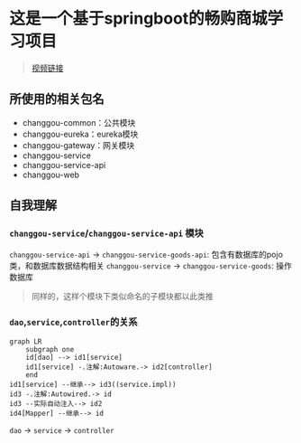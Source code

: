# 这是一个基于springboot的畅购商城学习项目
> [视频链接](https://www.bilibili.com/video/BV1N7411k7bP)

## 所使用的相关包名
- changgou-common：公共模块
- changgou-eureka：eureka模块
- changgou-gateway：网关模块
- changgou-service
- changgou-service-api
- changgou-web

## 自我理解
### `changgou-service`/`changgou-service-api` 模块
`changgou-service-api` -> `changgou-service-goods-api`: 包含有数据库的pojo类，和数据库数据结构相关
`changgou-service` -> `changgou-service-goods`: 操作数据库
> 同样的，这样个模块下类似命名的子模块都以此类推

### `dao`,`service`,`controller`的关系

```mermaid
graph LR
    subgraph one
    id[dao] --> id1[service]
    id1[service] -.注解:Autoware.-> id2[controller]
    end
id1[service] --继承--> id3((service.impl))
id3 -.注解:Autowired.-> id
id3 --实际自动注入--> id2
id4[Mapper] --继承--> id
```

`dao` -> `service` -> `controller`
